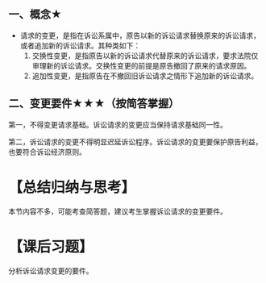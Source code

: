 ## 一、概念★
- 请求的变更，是指在诉讼系属中，原告以新的诉讼请求替换原来的诉讼请求，或者追加新的诉讼请求。其种类如下：
	1. 交换性变更，是指原告以新的诉讼请求代替原来的诉讼请求，要求法院仅审理新的诉讼请求。交换性变更的前提是原告撤回了原来的请求原因。
	2. 追加性变更，是指原告在不撤回旧诉讼请求之情形下追加新的诉讼请求。
## 二、变更要件★★★（按简答掌握）
第一，不得变更请求基础。诉讼请求的变更应当保持请求基础同一性。

第二，诉讼请求的变更不得明显迟延诉讼程序。诉讼请求的变更要保护原告利益，也要符合诉讼经济原则。
# 【总结归纳与思考】
本节内容不多，可能考查简答题，建议考生掌握诉讼请求的变更要件。
# 【课后习题】
分析诉讼请求变更的要件。